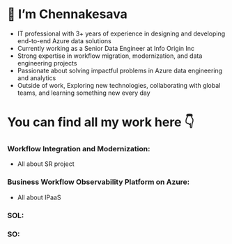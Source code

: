 
# 👋 I’m Chennakesava

- IT professional with 3+ years of experience in designing and developing end-to-end Azure data solutions
- Currently working as a Senior Data Engineer at Info Origin Inc
- Strong expertise in workflow migration, modernization, and data engineering projects
- Passionate about solving impactful problems in Azure data engineering and analytics
- Outside of work, Exploring new technologies, collaborating with global teams, and learning something new every day
# You can find all my work here :point_down:
### Workflow Integration and Modernization:
- All about SR project
### Business Workflow Observability Platform on Azure:
- All about IPaaS
### SOL:
### SO:

